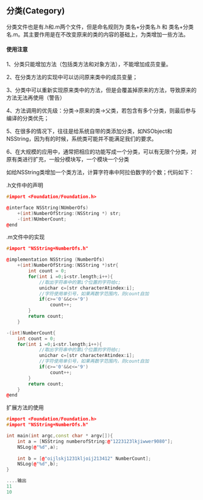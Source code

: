## 分类\(Category\)

分类文件也是有.h和.m两个文件，但是命名规则为  类名+分类名.h  和 类名+分类名.m。其主要作用是在不改变原来的类的内容的基础上，为类增加一些方法。

#### 使用注意

1、分类只能增加方法（包括类方法和对象方法），不能增加成员变量。

2、在分类方法的实现中可以访问原来类中的成员变量；

3、分类中可以重新实现原来类中的方法，但是会覆盖掉原来的方法，导致原来的方法无法再使用（警告）

4、方法调用的优先级：分类-&gt;原来的类-&gt;父类，若包含有多个分类，则最后参与编译的分类优先；

5、在很多的情况下，往往是给系统自带的类添加分类，如NSObject和NSString，因为有的时候，系统类可能并不能满足我们的要求。

6、在大规模的应用中，通常把相应的功能写成一个分类，可以有无限个分类，对原有类进行扩充，一般分模块写，一个模块一个分类

如给NSString类增加一个类方法，计算字符串中阿拉伯数字的个数；代码如下：

.h文件中的声明

```cpp
#import <Foundation/Foundation.h>

@interface NSString(NUmberOfs)
    +(int)NumberOfString:(NSString *) str;
    -(int)NUmberCount;
@end
```

.m文件中的实现

```cpp
#import "NSString+NumberOfs.h"

@implementation NSString (NumberOfs)
    +(int)NumberOfString:(NSString *)str{
        int count = 0;
        for(int i =0;i<str.length;i++){
            //取出字符串中的第i个位置的字符给c;
            unichar c=[str characterAtindex:i];
            //字符使用单引号，如果再数字范围内，则count自加
            if(c>='0'&&c<='9')
                count++;
        }
        return count;
    }

-(int)NumberCount{
    int count = 0;
    for(int i =0;i<str.length;i++){
            //取出字符串中的第i个位置的字符给c;
            unichar c=[str characterAtindex:i];
            //字符使用单引号，如果再数字范围内，则count自加
            if(c>='0'&&c<='9')
                count++;
        }
        return count;
    }
@end
```

扩展方法的使用

```cpp
#import <Foundation/Foundation.h>
#import "NSString+NumberOfs.h"

int main(int argc,const char * argv[]){
    int a = [NSString numberofString:@"1223123lkjiwwer9080"];
    NSLog(@"%d",a);
    
    int b = [@"oijlskj1231kljoij213412" NumberCount];
    NSLog(@"%d",b);
}

....输出
11
10
```



